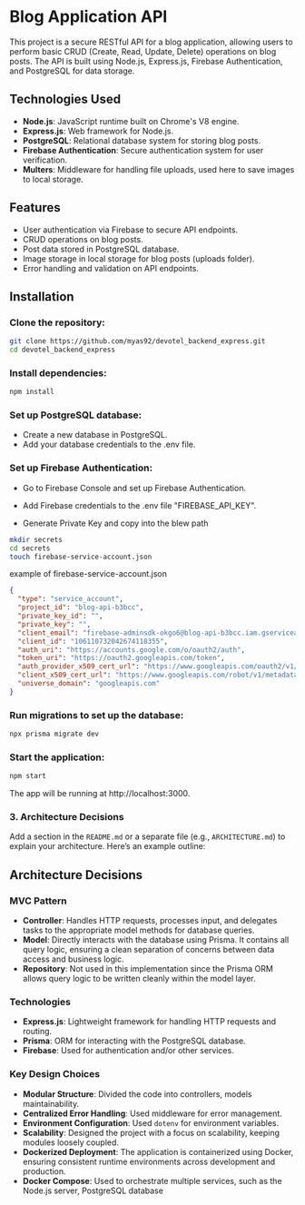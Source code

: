 # Blog Application API

This project is a secure RESTful API for a blog application, allowing users to perform basic CRUD (Create, Read, Update, Delete) operations on blog posts. The API is built using Node.js, Express.js, Firebase Authentication, and PostgreSQL for data storage.

## Technologies Used

- **Node.js**: JavaScript runtime built on Chrome's V8 engine.
- **Express.js**: Web framework for Node.js.
- **PostgreSQL**: Relational database system for storing blog posts.
- **Firebase Authentication**: Secure authentication system for user verification.
- **Multers**: Middleware for handling file uploads, used here to save images to local storage.

## Features

- User authentication via Firebase to secure API endpoints.
- CRUD operations on blog posts.
- Post data stored in PostgreSQL database.
- Image storage in local storage for blog posts (uploads folder).
- Error handling and validation on API endpoints.

## Installation

### Clone the repository:
```bash
git clone https://github.com/myas92/devotel_backend_express.git
cd devotel_backend_express
```

### Install dependencies:

```bash
npm install
```

### Set up PostgreSQL database:
- Create a new database in PostgreSQL.
- Add your database credentials to the .env file.

### Set up Firebase Authentication:

- Go to Firebase Console and set up Firebase Authentication.
- Add Firebase credentials to the .env file "FIREBASE_API_KEY".

- Generate Private Key and copy into the blew path
```bash
mkdir secrets
cd secrets
touch firebase-service-account.json
```

example of firebase-service-account.json
```json
{
  "type": "service_account",
  "project_id": "blog-api-b3bcc",
  "private_key_id": "",
  "private_key": "",
  "client_email": "firebase-adminsdk-okgo6@blog-api-b3bcc.iam.gserviceaccount.com",
  "client_id": "106110732042674118355",
  "auth_uri": "https://accounts.google.com/o/oauth2/auth",
  "token_uri": "https://oauth2.googleapis.com/token",
  "auth_provider_x509_cert_url": "https://www.googleapis.com/oauth2/v1/certs",
  "client_x509_cert_url": "https://www.googleapis.com/robot/v1/metadata/x509/firebase-adminsdk-okgo6%40blog-api-b3bcc.iam.gserviceaccount.com",
  "universe_domain": "googleapis.com"
}
```

### Run migrations to set up the database:
```bash
npx prisma migrate dev

```

### Start the application:
```bash
npm start
```

The app will be running at http://localhost:3000.





### 3. **Architecture Decisions**
Add a section in the `README.md` or a separate file (e.g., `ARCHITECTURE.md`) to explain your architecture. Here’s an example outline:


## Architecture Decisions

### MVC Pattern
- **Controller**: Handles HTTP requests, processes input, and delegates tasks to the appropriate model methods for database queries.
- **Model**:  Directly interacts with the database using Prisma. It contains all query logic, ensuring a clean separation of concerns between data access and business logic.
- **Repository**:  Not used in this implementation since the Prisma ORM allows query logic to be written cleanly within the model layer.


### Technologies
- **Express.js**: Lightweight framework for handling HTTP requests and routing.
- **Prisma**: ORM for interacting with the PostgreSQL database.
- **Firebase**: Used for authentication and/or other services.

### Key Design Choices
- **Modular Structure**: Divided the code into controllers, models maintainability.
- **Centralized Error Handling**: Used middleware for error management.
- **Environment Configuration**: Used `dotenv` for environment variables.
- **Scalability**: Designed the project with a focus on scalability, keeping modules loosely coupled.
- **Dockerized Deployment**: The application is containerized using Docker, ensuring consistent runtime environments across development and production.
- **Docker Compose**: Used to orchestrate multiple services, such as the Node.js server, PostgreSQL database